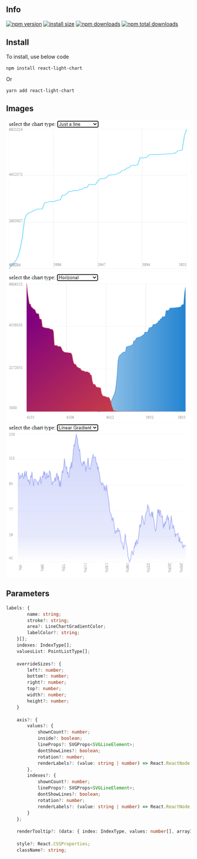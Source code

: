 ## Info

[![npm version](https://img.shields.io/npm/v/react-light-chart.svg?style=flat-square)](https://www.npmjs.org/package/react-light-chart)
[![install size](https://badgen.net/bundlephobia/min/react-light-chart)](https://bundlephobia.com/result?p=react-light-chart)
[![npm downloads](https://img.shields.io/npm/dm/react-light-chart.svg?style=flat-square)](http://npm-stat.com/charts.html?package=react-light-chart)
[![npm total downloads](https://badgen.net/npm/dt/react-light-chart)](http://npm-stat.com/charts.html?package=react-light-chart)

## Install

To install, use below code

```node
npm install react-light-chart
```
Or
```node
yarn add react-light-chart
```



## Images

<img src="./readme/1.PNG"/>
<img src="./readme/2.PNG"/>
<img src="./readme/3.PNG"/>

## Parameters

```ts
labels: {
        name: string;
        stroke?: string;
        area?: LineChartGradientColor;
        labelColor?: string;
    }[];
    indexes: IndexType[];
    valuesList: PointListType[];

    overrideSizes?: {
        left?: number;
        bottom?: number;
        right?: number;
        top?: number;
        width?: number;
        height?: number;
    }

    axis?: {
        values?: {
            shownCount?: number;
            inside?: boolean;
            lineProps?: SVGProps<SVGLineElement>;
            dontShowLines?: boolean;
            rotation?: number;
            renderLabels?: (value: string | number) => React.ReactNode;
        },
        indexes?: {
            shownCount?: number;
            lineProps?: SVGProps<SVGLineElement>;
            dontShowLines?: boolean;
            rotation?: number;
            renderLabels?: (value: string | number) => React.ReactNode;
        }
    };

    renderTooltip?: (data: { index: IndexType, values: number[], arrayIndex: number }, props: LineChartProps) => React.ReactNode;

    style?: React.CSSProperties;
    className?: string;
```
